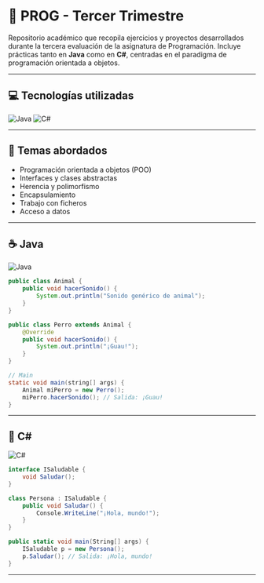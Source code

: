 # 🧠 PROG - Tercer Trimestre

Repositorio académico que recopila ejercicios y proyectos desarrollados durante la tercera evaluación de la asignatura de Programación. Incluye prácticas tanto en **Java** como en **C#**, centradas en el paradigma de programación orientada a objetos.

---

## 💻 Tecnologías utilizadas

![Java](https://img.shields.io/badge/Java-ED8B00?style=for-the-badge&logo=openjdk&logoColor=white)
![C#](https://img.shields.io/badge/C%23-239120?style=for-the-badge&logo=c-sharp&logoColor=white)

---

## 🧠 Temas abordados

- Programación orientada a objetos (POO)  
- Interfaces y clases abstractas  
- Herencia y polimorfismo  
- Encapsulamiento  
- Trabajo con ficheros  
- Acceso a datos

---

## ☕ Java  
![Java](https://img.shields.io/badge/Java-ED8B00?style=flat&logo=openjdk&logoColor=white)

```java
public class Animal {
    public void hacerSonido() {
        System.out.println("Sonido genérico de animal");
    }
}

public class Perro extends Animal {
    @Override
    public void hacerSonido() {
        System.out.println("¡Guau!");
    }
}

// Main
static void main(string[] args) {
    Animal miPerro = new Perro();
    miPerro.hacerSonido(); // Salida: ¡Guau!
}
```

---

## 🔷 C#  
![C#](https://img.shields.io/badge/C%23-239120?style=flat&logo=c-sharp&logoColor=white)

```csharp
interface ISaludable {
    void Saludar();
}

class Persona : ISaludable {
    public void Saludar() {
        Console.WriteLine("¡Hola, mundo!");
    }
}

public static void main(String[] args) {
    ISaludable p = new Persona();
    p.Saludar(); // Salida: ¡Hola, mundo!
}
```

---
